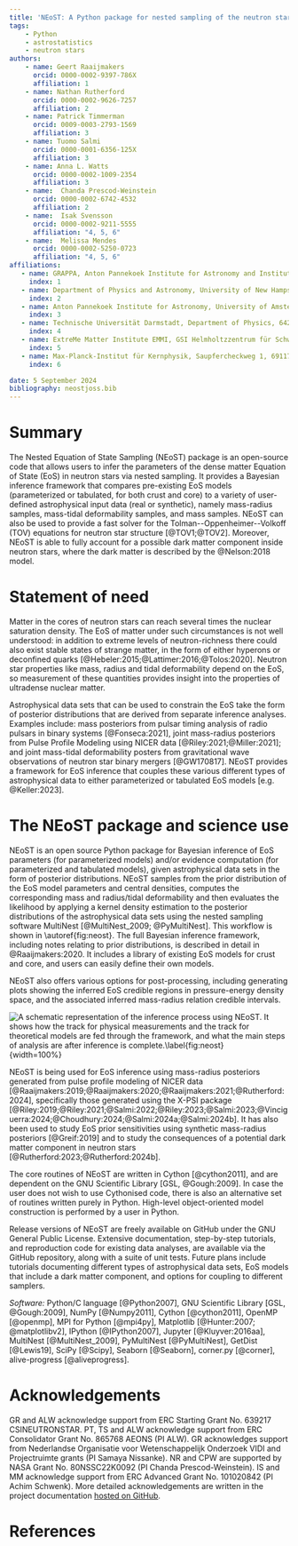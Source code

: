 ```yaml
---
title: 'NEoST: A Python package for nested sampling of the neutron star equation of state'
tags:
    - Python
    - astrostatistics
    - neutron stars
authors:
    - name: Geert Raaijmakers
      orcid: 0000-0002-9397-786X
      affiliation: 1
    - name: Nathan Rutherford
      orcid: 0000-0002-9626-7257
      affiliation: 2
    - name: Patrick Timmerman
      orcid: 0009-0003-2793-1569
      affiliation: 3
    - name: Tuomo Salmi
      orcid: 0000-0001-6356-125X
      affiliation: 3
    - name: Anna L. Watts
      orcid: 0000-0002-1009-2354
      affiliation: 3
    - name:  Chanda Prescod-Weinstein
      orcid: 0000-0002-6742-4532
      affiliation: 2
    - name:  Isak Svensson
      orcid: 0000-0002-9211-5555
      affiliation: "4, 5, 6"
    - name:  Melissa Mendes
      orcid: 0000-0002-5250-0723
      affiliation: "4, 5, 6"
affiliations:
   - name: GRAPPA, Anton Pannekoek Institute for Astronomy and Institute of High-Energy Physics, University of Amsterdam, Science Park 904, 1098 XH Amsterdam, Netherlands
     index: 1
   - name: Department of Physics and Astronomy, University of New Hampshire, Durham, New Hampshire 03824, USA
     index: 2
   - name: Anton Pannekoek Institute for Astronomy, University of Amsterdam, Science Park 904, 1098 XH Amsterdam, Netherlands
     index: 3
   - name: Technische Universität Darmstadt, Department of Physics, 64289 Darmstadt, Germany
     index: 4
   - name: ExtreMe Matter Institute EMMI, GSI Helmholtzzentrum für Schwerionenforschung GmbH, 64291 Darmstadt, Germany
     index: 5
   - name: Max-Planck-Institut für Kernphysik, Saupfercheckweg 1, 69117 Heidelberg, Germany
     index: 6

date: 5 September 2024
bibliography: neostjoss.bib
---
```



# Summary

The Nested Equation of State Sampling (NEoST) package is an open-source code that allows users to infer the parameters of the dense matter Equation of State (EoS) in neutron stars via nested sampling. It provides a Bayesian inference framework that compares pre-existing EoS models (parameterized or tabulated, for both crust and core) to a variety of user-defined astrophysical input data (real or synthetic), namely mass-radius samples, mass-tidal deformability samples, and mass samples. NEoST can also be used to provide a fast solver for the Tolman--Oppenheimer--Volkoff (TOV) equations for neutron star structure [@TOV1;@TOV2]. Moreover, NEoST is able to fully account for a possible dark matter component inside neutron stars, where the dark matter is described by the @Nelson:2018 model.

# Statement of need

Matter in the cores of neutron stars can reach several times the nuclear saturation density. The EoS of matter under such circumstances is not well understood: in addition to extreme levels of neutron-richness there could also exist stable states of strange matter, in the form of either hyperons or deconfined quarks [@Hebeler:2015;@Lattimer:2016;@Tolos:2020]. Neutron star properties like mass, radius and tidal deformability depend on the EoS, so measurement of these quantities provides insight into the properties of ultradense nuclear matter.

Astrophysical data sets that can be used to constrain the EoS take the form of posterior distributions that are derived from separate inference analyses.  Examples include: mass posteriors from pulsar timing analysis of radio pulsars in binary systems [@Fonseca:2021], joint mass-radius posteriors from Pulse Profile Modeling using NICER data [@Riley:2021;@Miller:2021]; and joint mass-tidal deformability posters from gravitational wave observations of neutron star binary mergers [@GW170817].   NEoST provides a framework for EoS inference that couples these various different types of astrophysical data to either parameterized or tabulated EoS models [e.g. @Keller:2023].

# The NEoST package and science use

NEoST is an open source Python package for Bayesian inference of EoS parameters (for parameterized  models) and/or evidence computation (for parameterized and tabulated models), given astrophysical data sets in the form of posterior distributions.  NEoST samples from the prior distribution of the EoS model parameters and central densities, computes the corresponding mass and radius/tidal deformability and then evaluates the likelihood by applying a kernel density estimation to the posterior distributions of the astrophysical data sets using the nested sampling software MultiNest [@MultiNest_2009; @PyMultiNest].  This workflow is shown in \autoref{fig:neost}.  The full Bayesian inference framework, including notes relating to prior distributions, is described in detail in @Raaijmakers:2020.  It includes a library of existing EoS models for crust and core, and users can easily define their own models.

NEoST also offers various options for post-processing, including generating plots showing the inferred EoS credible regions in pressure-energy density space, and the associated inferred mass-radius relation credible intervals.

![A schematic representation of the inference process using NEoST.
It shows how the track for physical measurements and
the track for theoretical models are fed through the framework, and what the main steps of analysis
are after inference is complete.\label{fig:neost}](fig1.png){width=100%}

NEoST is being used for EoS inference using mass-radius posteriors generated from pulse profile modeling of NICER data [@Raaijmakers:2019;@Raaijmakers:2020;@Raaijmakers:2021;@Rutherford:2024], specifically those generated using the X-PSI package [@Riley:2019;@Riley:2021;@Salmi:2022;@Riley:2023;@Salmi:2023;@Vinciguerra:2024;@Choudhury:2024;@Salmi:2024a;@Salmi:2024b].  It has also been used to study EoS prior sensitivities using synthetic mass-radius posteriors [@Greif:2019] and to study the consequences of a potential dark matter component in neutron stars [@Rutherford:2023;@Rutherford:2024b].

The core routines of NEoST are written in Cython
[@cython2011], and are dependent on the GNU Scientific Library [GSL,
@Gough:2009]. In case the user does not wish to use Cythonised code, there is also an alternative set of routines written purely in Python. High-level object-oriented model construction is performed by a
user in Python.

Release versions of NEoST are freely available on GitHub under the GNU General Public License.  Extensive documentation, step-by-step tutorials, and reproduction
code for existing data analyses, are available
via the GitHub repository, along with a suite of unit tests.  Future plans
include tutorials documenting different types of astrophysical data sets, EoS models that include a dark matter component, and options for coupling to different samplers.

*Software:* Python/C language [@Python2007], GNU Scientific Library [GSL,
@Gough:2009], NumPy [@Numpy2011], Cython [@cython2011], OpenMP [@openmp], MPI
for Python [@mpi4py], Matplotlib [@Hunter:2007; @matplotlibv2], IPython
[@IPython2007], Jupyter [@Kluyver:2016aa], MultiNest [@MultiNest_2009],
PyMultiNest [@PyMultiNest], GetDist [@Lewis19], SciPy [@Scipy], Seaborn [@Seaborn], corner.py [@corner], alive-progress [@aliveprogress].

# Acknowledgements

GR and ALW acknowledge support from ERC Starting Grant No. 639217 CSINEUTRONSTAR.  PT, TS and ALW acknowledge support from ERC Consolidator Grant No. 865768 AEONS (PI ALW).  GR acknowledges support from Nederlandse Organisatie voor Wetenschappelijk Onderzoek VIDI and Projectruimte grants (PI Samaya Nissanke).  NR and CPW are supported by NASA Grant No. 80NSSC22K0092 (PI Chanda Prescod-Weinstein).  IS and MM acknowledge support from ERC Advanced Grant No. 101020842 (PI Achim Schwenk).  More detailed acknowledgements are written in the project
documentation [hosted on GitHub](https://xpsi-group.github.io/neost/acknowledgements.html).

# References
